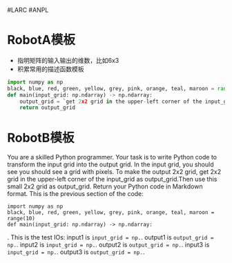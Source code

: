 #LARC #ANPL 
# RobotA模板

- 指明矩阵的输入输出的维数，比如6x3
- 积累常用的描述函数模板
```python
import numpy as np
black, blue, red, green, yellow, grey, pink, orange, teal, maroon = range(10)
def main(input_grid: np.ndarray) -> np.ndarray:
	output_grid = `get 2x2 grid in the upper-left corner of the input_grid as output_grid`(input_grid)
	return output_grid
```
# RobotB模板
You are a skilled Python programmer. Your task is to write Python code to transform the input grid into the output grid. 
In the input grid, you should see you should see a grid with pixels. 
To make the output 2x2 grid, get 2x2 grid in the upper-left corner of the input_grid as output_grid.Then use this small 2x2 grid as output_grid.
Return your Python code in Markdown format.
This is the previous section of the code:
```
import numpy as np
black, blue, red, green, yellow, grey, pink, orange, teal, maroon = range(10)
def main(input_grid: np.ndarray) -> np.ndarray:
```
.
This is the test IOs:
input1 is `input_grid = np.`.
output1 is `output_grid = np.`.
input2 is `input_grid = np.`.
output2 is `output_grid = np.`.
input3 is `input_grid = np.`.
output3 is `output_grid = np.`.